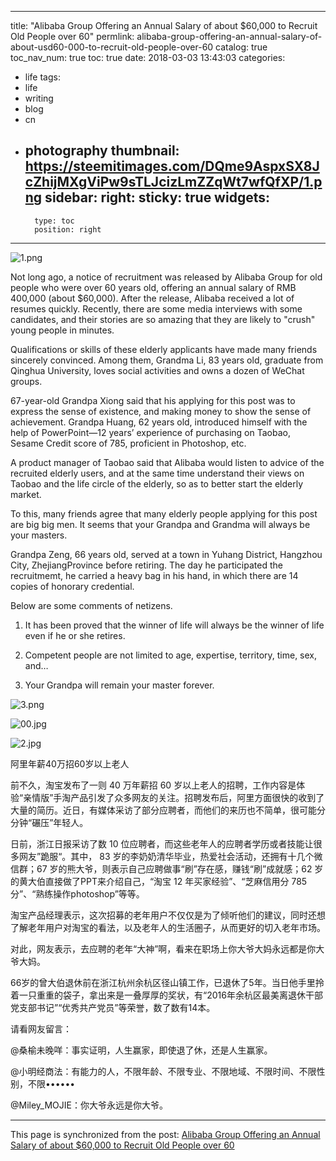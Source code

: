 
---
title: "Alibaba Group Offering an Annual Salary of about $60,000 to Recruit Old People over 60"
permlink: alibaba-group-offering-an-annual-salary-of-about-usd60-000-to-recruit-old-people-over-60
catalog: true
toc_nav_num: true
toc: true
date: 2018-03-03 13:43:03
categories:
- life
tags:
- life
- writing
- blog
- cn
- photography
thumbnail: https://steemitimages.com/DQme9AspxSX8JcZhijMXgViPw9sTLJcizLmZZqWt7wfQfXP/1.png
sidebar:
    right:
        sticky: true
widgets:
    -
        type: toc
        position: right
---


![1.png](https://steemitimages.com/DQme9AspxSX8JcZhijMXgViPw9sTLJcizLmZZqWt7wfQfXP/1.png)



Not long ago, a notice of recruitment was released by Alibaba Group for old people who were over 60 years old, offering an annual salary of RMB 400,000 (about $60,000). After the release, Alibaba received a lot of resumes quickly. Recently, there are some media interviews with some candidates, and their stories are so amazing that they are likely to "crush" young people in minutes.

Qualifications or skills of these elderly applicants have made many friends sincerely convinced. Among them, Grandma Li,  83 years old, graduate from Qinghua University, loves social activities and owns a dozen of WeChat groups. 

67-year-old Grandpa Xiong said that his applying for this post was to express the sense of existence, and making money to show the sense of achievement. Grandpa Huang, 62 years old, introduced himself with the help of PowerPoint—12 years’ experience of purchasing on Taobao, Sesame Credit score of 785, proficient in Photoshop, etc.

A product manager of Taobao said that Alibaba would listen to advice of the recruited elderly users, and at the same time understand their views on Taobao and the life circle of the elderly, so as to better start the elderly market.

To this, many friends agree that many elderly people applying for this post are big big men. It seems that your Grandpa and Grandma will always be your masters.

Grandpa Zeng, 66 years old, served at a town in Yuhang District, Hangzhou City, ZhejiangProvince before retiring. The day he participated the recruitmemt, he carried a heavy bag in his hand, in which there are 14 copies of honorary credential. 

Below are some comments of netizens.

1. It has been proved that the winner of life will always be the winner of life even if he or she retires.

2. Competent people are not limited to age, expertise, territory, time, sex, and…

3. Your Grandpa will remain your master forever. 

![3.png](https://steemitimages.com/DQmYskAZythkbpQ38S7aNnM9Pq6rjifdwSDT7Teu2Y8FH1j/3.png)






![00.jpg](https://steemitimages.com/DQmTCxcSX6tTCXZKwHrGjWiVqL4JuA9a8iV2GBMbMXnxcHJ/00.jpg)









![2.jpg](https://steemitimages.com/DQmS2KR6Yftp7UHk6ogz9pYESSL8dHf1mrkNnn2ijmbqhD3/2.jpg)






阿里年薪40万招60岁以上老人

前不久，淘宝发布了一则 40 万年薪招 60 岁以上老人的招聘，工作内容是体验“亲情版”手淘产品引发了众多网友的关注。招聘发布后，阿里方面很快的收到了大量的简历。近日，有媒体采访了部分应聘者，而他们的来历也不简单，很可能分分钟“碾压”年轻人。

日前，浙江日报采访了数 10 位应聘者，而这些老年人的应聘者学历或者技能让很多网友”跪服“。其中， 83 岁的李奶奶清华毕业，热爱社会活动，还拥有十几个微信群；67 岁的熊大爷，则表示自己应聘做事“刷”存在感，赚钱“刷”成就感；62 岁的黄大伯直接做了PPT来介绍自己，“淘宝 12 年买家经验”、“芝麻信用分 785 分”、“熟练操作photoshop”等等。

淘宝产品经理表示，这次招募的老年用户不仅仅是为了倾听他们的建议，同时还想了解老年用户对淘宝的看法，以及老年人的生活圈子，从而更好的切入老年市场。

对此，网友表示，去应聘的老年“大神”啊，看来在职场上你大爷大妈永远都是你大爷大妈。

66岁的曾大伯退休前在浙江杭州余杭区径山镇工作，已退休了5年。当日他手里拎着一只重重的袋子，拿出来是一叠厚厚的奖状，有“2016年余杭区最美离退休干部党支部书记”“优秀共产党员”等荣誉，数了数有14本。

请看网友留言：

@桑榆未晚咩：事实证明，人生赢家，即使退了休，还是人生赢家。

@小明经商法：有能力的人，不限年龄、不限专业、不限地域、不限时间、不限性别，不限••••••

@Miley_MOJIE：你大爷永远是你大爷。

- - -

This page is synchronized from the post: [Alibaba Group Offering an Annual Salary of about $60,000 to Recruit Old People over 60](https://steemit.com/@bring/alibaba-group-offering-an-annual-salary-of-about-usd60-000-to-recruit-old-people-over-60)
